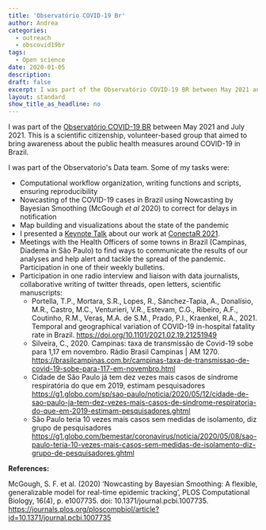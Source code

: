```yaml
---
title: 'Observatório COVID-19 Br'
author: Andrea
categories:
  - outreach
  - obscovid19br
tags:  
  - Open science
date: 2020-01-05
description: 
draft: false
excerpt: I was part of the Observatório COVID-19 BR between May 2021 and July 2021. This is a scientific citizenship, volunteer-based group that aimed to bring awareness about the public health measures around COVID-19 in Brazil
layout: standard
show_title_as_headline: no
---
```

  
  
I was part of the [Observatório COVID-19 BR](https://covid19br.github.io) between May 2021 and July 2021. This is a scientific citizenship, volunteer-based group that aimed to bring awareness about the public health measures around COVID-19 in Brazil.

I was part of the Observatorio's Data team. Some of my tasks were: 

+ Computational workflow organization, writing functions and scripts, ensuring reproducibility
+ Nowcasting of the COVID-19 cases in Brazil using Nowcasting by Bayesian Smoothing (McGough _et al_ 2020) to correct for delays in notification
+ Map building and visualizations about the state of the pandemic
+ I presented a [Keynote Talk](/talk/conectar) about our work at [ConectaR 2021](https://conectar2021.github.io/ConectaR2021/).
+ Meetings with the Health Officers of some towns in Brazil (Campinas, Diadema in São Paulo) to find ways to communicate the results of our analyses and help alert and tackle the spread of the pandemic. Participation in one of their weekly bulletins.
+ Participation in one radio interview and liaison with data journalists, collaborative writing of twitter threads, open letters, scientific manuscripts:
  + Portella, T.P., Mortara, S.R., Lopes, R., Sánchez-Tapia, A., Donalísio, M.R., Castro, M.C., Venturieri, V.R., Estevam, C.G., Ribeiro, A.F., Coutinho, R.M., Veras, M.A. de S.M., Prado, P.I., Kraenkel, R.A., 2021. Temporal and geographical variation of COVID-19 in-hospital fatality rate in Brazil. https://doi.org/10.1101/2021.02.19.21251949
  + Silveira, C., 2020. Campinas: taxa de transmissão de Covid-19 sobe para 1,17 em novembro. Rádio Brasil Campinas | AM 1270. https://brasilcampinas.com.br/campinas-taxa-de-transmissao-de-covid-19-sobe-para-117-em-novembro.html
  + Cidade de São Paulo já tem dez vezes mais casos de síndrome respiratória do que em 2019, estimam pesquisadores https://g1.globo.com/sp/sao-paulo/noticia/2020/05/12/cidade-de-sao-paulo-ja-tem-dez-vezes-mais-casos-de-sindrome-respiratoria-do-que-em-2019-estimam-pesquisadores.ghtml
  + São Paulo teria 10 vezes mais casos sem medidas de isolamento, diz grupo de pesquisadores https://g1.globo.com/bemestar/coronavirus/noticia/2020/05/08/sao-paulo-teria-10-vezes-mais-casos-sem-medidas-de-isolamento-diz-grupo-de-pesquisadores.ghtml


__References:__

McGough, S. F. et al. (2020) ‘Nowcasting by Bayesian Smoothing: A flexible, generalizable model for real-time epidemic tracking’, PLOS Computational Biology, 16(4), p. e1007735. doi: 10.1371/journal.pcbi.1007735. https://journals.plos.org/ploscompbiol/article?id=10.1371/journal.pcbi.1007735
